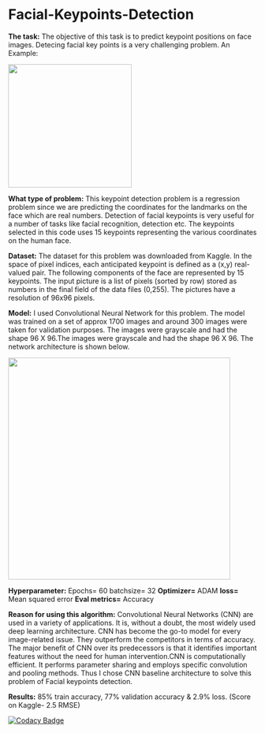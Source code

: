 # Facial-Keypoints-Detection
**The task:** The objective of this task is to predict keypoint positions on face images. Detecing facial key points is a very challenging problem.
An Example: 

<img src="https://github.com/loveleen-amar/Mini_Project-Facial_Keypoints_Detection/blob/main/1.png" width="250">  

**What type of problem:** 
This keypoint detection problem is a regression problem since we are predicting the coordinates for the landmarks on the face which are real numbers. Detection of facial keypoints is very useful for a number of tasks like facial recognition, detection etc. The keypoints selected in this code uses 15 keypoints representing the various coordinates on the human face. 

**Dataset:** 
The dataset for this problem was downloaded from Kaggle. In the space of pixel indices, each anticipated keypoint is defined as a (x,y) real-valued pair. The following components of the face are represented by 15 keypoints. The input picture is a list of pixels (sorted by row) stored as numbers in the final field of the data files (0,255). The pictures have a resolution of 96x96 pixels.

**Model:** 
I used Convolutional Neural Network for this problem. The model was trained on a set of approx 1700 images and around 300 images were taken for validation purposes. 
The images were grayscale and had the shape 96 X 96.The images were grayscale and had the shape 96 X 96. The network architecture is shown below.

<img src="https://github.com/loveleen-amar/Mini_Project-Facial_Keypoints_Detection/blob/main/2.JPG" width="450">  

**Hyperparameter:**
Epochs= 60
batchsize= 32
**Optimizer=** ADAM
**loss=** Mean squared error
**Eval metrics=** Accuracy

**Reason for using this algorithm:** Convolutional Neural Networks (CNN) are used in a variety of applications. It is, without a doubt, the most widely used deep learning architecture. CNN has become the go-to model for every image-related issue. They outperform the competitors in terms of accuracy. The major benefit of CNN over its predecessors is that it identifies important features without the need for human intervention.CNN is computationally efficient. It performs parameter sharing and employs specific convolution and pooling methods. Thus I chose CNN baseline architecture to solve this problem of Facial keypoints detection.

**Results:** 85% train accuracy, 77% validation accuracy & 2.9% loss. (Score on Kaggle- 2.5 RMSE)

[![Codacy Badge](https://app.codacy.com/project/badge/Grade/136647cfa6574f2e845c4e6bbd7f142f)](https://www.codacy.com/gh/loveleen-amar/Mini_Project-Facial_Keypoints_Detection/dashboard?utm_source=github.com&amp;utm_medium=referral&amp;utm_content=loveleen-amar/Mini_Project-Facial_Keypoints_Detection&amp;utm_campaign=Badge_Grade)
